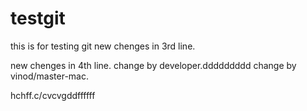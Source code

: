 # testgit
this is for testing git
new chenges in 3rd line.

new chenges in 4th line.
change by developer.ddddddddd
change by vinod/master-mac.


hchff.c/cvcvgddffffff